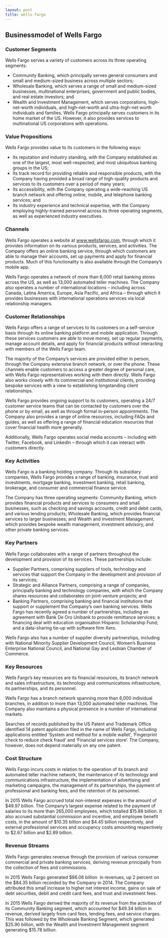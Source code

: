 ```yaml
---
layout: post
title: wells-fargo
---
```


Businessmodel of Wells Fargo
-----------------------------

### Customer Segments

Wells Fargo serves a variety of customers across its three operating segments:

 * Community Banking, which principally serves general consumers and small and medium-sized business across multiple sectors;
* Wholesale Banking, which serves a range of small and medium-sized businesses, multinational enterprises, government and public bodies, and real estate investors; and
* Wealth and Investment Management, which serves corporations, high-net-worth individuals, and high-net-worth and ultra-high-net worth individuals and families.
 Wells Fargo principally serves customers in its home market of the US. However, it also provides services to multinational US corporations with operations.

### Value Propositions

Wells Fargo provides value to its customers in the following ways:

 * Its reputation and industry standing, with the Company established as one of the largest, most well-respected, and most ubiquitous banking groups in the US;
* Its track record for providing reliable and responsible products, with the Company having provided a broad range of high-quality products and services to its customers over a period of many years;
* Its accessibility, with the Company operating a wide-reaching US branch network and offering online, mobile, and telephone banking services; and
* Its industry experience and technical expertise, with the Company employing highly-trained personnel across its three operating segments, as well as experienced industry executives.
 ### Channels

Wells Fargo operates a website at www.wellsfargo.com, through which it provides information on its various products, services, and activities. The Company offers an online banking service, through which customers are able to manage their accounts, set up payments and apply for financial products. Much of this functionality is also available through the Company’s mobile app.

Wells Fargo operates a network of more than 6,000 retail banking stores across the US, as well as 13,000 automated teller machines. The Company also operates a number of international locations – including across Canada, Latina America, Europe, Asia Pacific, and Africa – through which it provides businesses with international operations services via local relationship managers.

### Customer Relationships

Wells Fargo offers a range of services to its customers on a self-service basis through its online banking platform and mobile application. Through these services customers are able to move money, set up regular payments, manage account details, and apply for financial products without interacting with members of the Wells Fargo team.

The majority of the Company’s services are provided either in person, through the Company extensive branch network, or over the phone. These channels enable customers to access a greater degree of personal care, with Wells Fargo representatives working with them directly. Wells Fargo also works closely with its commercial and institutional clients, providing bespoke services with a view to establishing longstanding client relationships.

Wells Fargo provides ongoing support to its customers, operating a 24/7 customer service teams that can be contacted by customers over the phone or by email, as well as through formal in-person appointments. The Company also provides a range of online resources, including FAQs and guides, as well as offering a range of financial education resources that cover financial health more generally.

Additionally, Wells Fargo operates social media accounts – including with Twitter, Facebook, and LinkedIn – through which it can interact with customers directly.

### Key Activities

Wells Fargo is a banking holding company. Through its subsidiary companies, Wells Fargo provides a range of banking, insurance, trust and investments, mortgage banking, investment banking, retail banking, brokerage, and consumer and commercial finance service.

The Company has three operating segments: Community Banking, which provides financial products and services to consumers and small businesses, such as checking and savings accounts, credit and debit cards, and various lending products; Wholesale Banking, which provides financial services to larger businesses; and Wealth and Investment Management, which provides bespoke wealth management, investment advisory, and other private banking services.

### Key Partners

Wells Fargo collaborates with a range of partners throughout the development and provision of its services. These partnerships include:

 * Supplier Partners, comprising suppliers of tools, technology and services that support the Company in the development and provision of its services;
* Strategic and Alliance Partners, comprising a range of companies, principally banking and technology companies, with which the Company shares resources and collaborates on joint-venture projects; and
* Banking Partners, comprising banking and financial institutions that support or supplement the Company’s own banking services.
 Wells Fargo has recently agreed a number of partnerships, including an agreement with Bank De Oro Unibank to provide remittance services; a financing deal with education organisation Hispanic Scholarship Fund; and a data-sharing tie-up with software firm Xero.

Wells Fargo also has a number of supplier diversity partnerships, including with National Minority Supplier Development Council, Women’s Business Enterprise National Council, and National Gay and Lesbian Chamber of Commerce.

### Key Resources

Wells Fargo’s key resources are its financial resources, its branch network and sales infrastructure, its technology and communications infrastructure, its partnerships, and its personnel.

Wells Fargo has a branch network spanning more than 6,000 individual branches, in addition to more than 13,000 automated teller machines. The Company also maintains a physical presence in a number of international markets.

Searches of records published by the US Patent and Trademark Office identified 14 patent application filed in the name of Wells Fargo, including applications entitled ‘System and method for a mobile wallet’, ‘Fingerprint check to reduce check fraud’ and ‘Financial services store’. The Company, however, does not depend materially on any one patent.

### Cost Structure

Wells Fargo incurs costs in relation to the operation of its branch and automated teller machine network, the maintenance of its technology and communications infrastructure, the implementation of advertising and marketing campaigns, the management of its partnerships, the payment of professional and banking fees, and the retention of its personnel.

In 2015 Wells Fargo accrued total non-interest expenses in the amount of $49.97 billion. The Company’s largest expense related to the payment of salaries to its more than 265,000 employees, which totalled $15.88 billion. It also accrued substantial commission and incentive, and employee benefit costs, in the amount of $10.35 billion and $4.45 billion respectively, and external professional services and occupancy costs amounting respectively to $2.67 billion and $2.89 billion.

### Revenue Streams

Wells Fargo generates revenue through the provision of various consumer commercial and private banking services, deriving revenue principally from the collection of fees and commissions.

In 2015 Wells Fargo generated $86.06 billion  in revenues, up 2 percent on the $84.35 billion recorded by the Company in 2014. The Company attributed this small increase to higher net interest income, gains on sale of debt securities, debit and credit card fees, and trust and investment fees.

In 2015 Wells Fargo derived the majority of its revenue from the activities of its Community Banking segment, which accounted for $49.34 billion in revenue, derived largely from card fees, lending fees, and service charges. This was followed by the Wholesale Banking Segment, which generated $25.90 billion, with the Wealth and Investment Management segment generating $15.78 billion.
